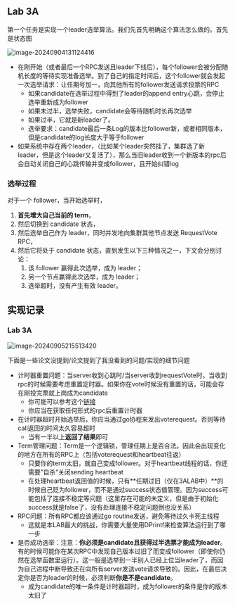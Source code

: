 ## Lab 3A

第一个任务是实现一个leader选举算法。我们先首先明确这个算法怎么做的。首先是状态图

![image-20240904131124416](C:\Users\leon\AppData\Roaming\Typora\typora-user-images\image-20240904131124416.png)

* 在刚开始（或者最后一个RPC发送且leader下线后），每个follower会被分配随机长度的等待实现准备选举。到了自己的指定时间后，这个follower就会发起一次选举请求：让任期号加一，向其他所有的follower发送请求投票的RPC
  * 如果candidate在选举过程中得到了leader的append entry心跳，会停止选举重新成为follower
  * 如果未过半，选举失败，candidate会等待随机时长再次选举
  * 如果过半，它就是新leader了。
  * 选举要求：candidate最后一条Log的版本比follower新，或者相同版本，但是candidate的log长度大于等于follower
* 如果系统中存在两个leader，（比如某个leader突然挂了，集群选了新leader，但是这个leader又复活了），那么当旧leader收到一个新版本的rpc后会自动关闭自己的心跳传输并变成follower，且开始纠错log

###  选举过程

对于一个 follower，当开始选举时，

1. **首先增大自己当前的 term**，
2. 然后切换到 candidate 状态，
3. 然后选举自己作为 leader，同时并发地向集群其他节点发送 RequestVote RPC，
4. 然后它将处于 candidate 状态，直到发生以下三种情况之一，下文会分别讨论：
   1. 该 follower 赢得此次选举，成为 leader；
   2. 另一个节点赢得此次选举，成为 leader；
   3. 选举超时，没有产生有效 leader。

## 实现记录

### Lab 3A

![image-20240905215513420](C:\Users\leon\AppData\Roaming\Typora\typora-user-images\image-20240905215513420.png)

下面是一些论文没提到/论文提到了我没看到的问题/实现的细节问题

* 计时器重置问题：当server收到心跳时/当server收到requestVote时。当收到rpc的时候需要考虑重置定时器。如果你在vote时候没有重置的话，可能会存在刚投完票就上岗成为candidate
  * 你可能可以参考这个[链接](https://www.cnblogs.com/way2backend/p/17294484.html)
  * 你应当在获取任何形式的rpc后重置计时器
* 在计时器超时开始选举后，你应当通过go协程来发出voterequest。否则等待call返回的时间太久容易超时
  * 当有一半以上**返回了结果**即可
* Term管理问题：Term是一个逻辑锁，管理任期上是否合法。因此会出现变化的地方在所有的RPC上（包括voterequest和heartbeat往返）
  * 只要你的term太旧，就自己变成follower。对于heartbeat线程的话，你还需要”自杀“关闭sending heartbeat
  * 在处理heartbeat返回值的时候，只有**任期过旧（仅在3ALAB中）**的时候自己贬为follower，而不是通过success状态值管理。因为success可能包括了连接不稳定等问题（这里存在可能的未定义，但是由于初始化success就是false了，没有处理连接不稳定问题倒也没关系）
* RPC问题：所有RPC都应该通过go routine发送，避免等待过久卡死主线程
  * 这就是本LAB最大的挑战，你需要大量使用DPrintf来检查算法运行到了哪一步
* 是否成功选举：注意：**你必须是candidate且获得过半选票才能成为leader**。有的时候可能你在某次RPC中发现自己版本过旧了而变成follower（即使你仍然在选举函数里运行）。这一般是选举到一半别人已经上位当leader了，而因为自己进程中断导致还在向所有server发送vote请求导致的。因此，在最后决定你是否为leader的时候，必须判断**你是不是candidate**。
  * 成为candidate的唯一条件是计时器超时，成为follower的条件是你的版本太旧了